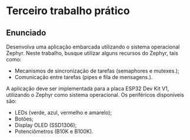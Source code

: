 # Terceiro trabalho prático

## Enunciado

Desenvolva uma aplicação embarcada utilizando o sistema operacional Zephyr. Neste trabalho, busque utilizar alguns recursos do Zephyr, tais como:

- Mecanismos de sincronização de tarefas (semaphores e mutexes.);
- Comunicação entre tarefas (pipes e fila de mensagens.).

A aplicação deve ser implementada para a placa ESP32 Dev Kit V1, utilizando o Zephyr como sistema operacional. Os periféricos disponíveis são:

- LEDs (verde, azul, vermelho e amarelo);
- Botões;
- Display OLED (SSD1306);
- Potenciômetros (B10K e B100K).
